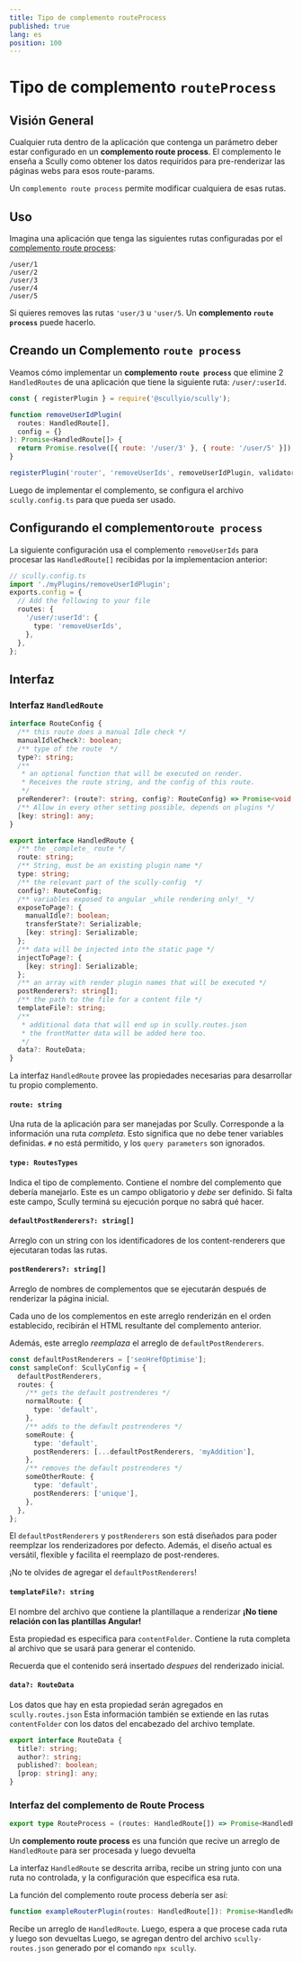 ```yaml
---
title: Tipo de complemento routeProcess
published: true
lang: es
position: 100
---
```


# Tipo de complemento `routeProcess`

## Visión General

Cualquier ruta dentro de la aplicación que contenga un parámetro deber estar configurado en un **complemento route process**.
El complemento le enseña a Scully como obtener los datos requiridos para pre-renderizar las páginas webs para esos route-params.

Un `complemento route process` permite modificar cualquiera de esas rutas.

## Uso

Imagina una aplicación que tenga las siguientes rutas configuradas por el [complemento route process](/docs/Reference/plugins/types/router):

```
/user/1
/user/2
/user/3
/user/4
/user/5
```

Si quieres removes las rutas `'user/3` u `'user/5`. Un **complemento `route process`** puede hacerlo.

## Creando un Complemento `route process`

Veamos cómo implementar un **complemento `route process`** que elimine 2 `HandledRoutes` de una aplicación que tiene la siguiente ruta: `/user/:userId`.

```javascript
const { registerPlugin } = require('@scullyio/scully');

function removeUserIdPlugin(
  routes: HandledRoute[],
  config = {}
): Promise<HandledRoute[]> {
  return Promise.resolve([{ route: '/user/3' }, { route: '/user/5' }]);
}

registerPlugin('router', 'removeUserIds', removeUserIdPlugin, validator);
```

Luego de implementar el complemento, se configura el archivo `scully.config.ts` para que pueda ser usado.

## Configurando el complemento`route process`

La siguiente configuración usa el complemento `removeUserIds` para procesar las `HandledRoute[]` recibidas por la implementacion anterior:

```typescript
// scully.config.ts
import './myPlugins/removeUserIdPlugin';
exports.config = {
  // Add the following to your file
  routes: {
    '/user/:userId': {
      type: 'removeUserIds',
    },
  },
};
```

## Interfaz

### Interfaz `HandledRoute`

```typescript
interface RouteConfig {
  /** this route does a manual Idle check */
  manualIdleCheck?: boolean;
  /** type of the route  */
  type?: string;
  /**
   * an optional function that will be executed on render.
   * Receives the route string, and the config of this route.
   */
  preRenderer?: (route?: string, config?: RouteConfig) => Promise<void | false>;
  /** Allow in every other setting possible, depends on plugins */
  [key: string]: any;
}

export interface HandledRoute {
  /** the _complete_ route */
  route: string;
  /** String, must be an existing plugin name */
  type: string;
  /** the relevant part of the scully-config  */
  config?: RouteConfig;
  /** variables exposed to angular _while rendering only!_ */
  exposeToPage?: {
    manualIdle?: boolean;
    transferState?: Serializable;
    [key: string]: Serializable;
  };
  /** data will be injected into the static page */
  injectToPage?: {
    [key: string]: Serializable;
  };
  /** an array with render plugin names that will be executed */
  postRenderers?: string[];
  /** the path to the file for a content file */
  templateFile?: string;
  /**
   * additional data that will end up in scully.routes.json
   * the frontMatter data will be added here too.
   */
  data?: RouteData;
}
```

La interfaz `HandledRoute` provee las propiedades necesarias para desarrollar tu propio complemento.

#### `route: string`

Una ruta de la aplicación para ser manejadas por Scully.
Corresponde a la información una ruta _completa_. Esto significa que no debe tener variables definidas.
`#` no está permitido, y los `query parameters` son ignorados.

#### `type: RoutesTypes`

Indica el tipo de complemento. Contiene el nombre del complemento que debería manejarlo.
Este es un campo obligatorio y _debe_ ser definido. Si falta este campo, Scully terminá su ejecución porque no sabrá qué hacer.

#### `defaultPostRenderers?: string[]`

Arreglo con un string con los identificadores de los content-renderers que ejecutaran todas las rutas.

#### `postRenderers?: string[]`

Arreglo de nombres de complementos que se ejecutarán después de renderizar la página inicial.

Cada uno de los complementos en este arreglo renderizán en el orden establecido, recibirán el HTML resultante del complemento anterior.

Además, este arreglo _reemplaza_ el arreglo de `defaultPostRenderers`.

```typescript
const defaultPostRenderers = ['seoHrefOptimise'];
const sampleConf: ScullyConfig = {
  defaultPostRenderers,
  routes: {
    /** gets the default postrenderes */
    normalRoute: {
      type: 'default',
    },
    /** adds to the default postrenderes */
    someRoute: {
      type: 'default',
      postRenderers: [...defaultPostRenderers, 'myAddition'],
    },
    /** removes the default postrenderes */
    someOtherRoute: {
      type: 'default',
      postRenderers: ['unique'],
    },
  },
};
```

El `defaultPostRenderers` y `postRenderers` son está diseñados para poder reemplzar los renderizadores por defecto. Además, el diseño actual es versátil, flexible y facilita el reemplazo de post-renderes.

¡No te olvides de agregar el `defaultPostRenderers`!

#### `templateFile?: string`

El nombre del archivo que contiene la plantillaque a renderizar **¡No tiene relación con las plantillas Angular!**

Esta propiedad es especifica para `contentFolder`. Contiene la ruta completa al archivo que se usará para generar el contenido.

Recuerda que el contenido será insertado _despues_ del renderizado inicial.

#### `data?: RouteData`

Los datos que hay en esta propiedad serán agregados en `scully.routes.json`
Esta información también se extiende en las rutas `contentFolder` con los datos del encabezado del archivo template.

```typescript
export interface RouteData {
  title?: string;
  author?: string;
  published?: boolean;
  [prop: string]: any;
}
```

### Interfaz del complemento de Route Process

```typescript
export type RouteProcess = (routes: HandledRoute[]) => Promise<HandledRoute[]>;
```

Un **complemento route process** es una función que recive un arreglo de `HandledRoute` para ser procesada y luego devuelta

La interfaz `HandledRoute` se descrita arriba, recibe un string junto con una ruta no controlada, y la configuración que especifica esa ruta.

La función del complemento route process debería ser así:

```typescript
function exampleRouterPlugin(routes: HandledRoute[]): Promise<HandledRoute[]> {}
```

Recibe un arreglo de `HandledRoute`. Luego, espera a que procese cada ruta y luego son devueltas
Luego, se agregan dentro del archivo `scully-routes.json` generado por el comando `npx scully`.
